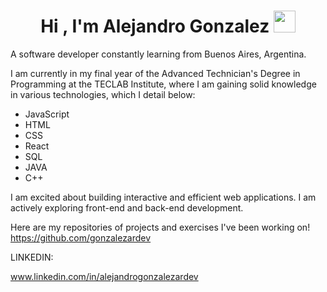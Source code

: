 <h1 align="center"><b>Hi , I'm Alejandro Gonzalez </b><img src="https://media.giphy.com/media/hvRJCLFzcasrR4ia7z/giphy.gif" width="35"></h1>

<p> A software developer constantly learning from Buenos Aires, Argentina.

I am currently in my final year of the Advanced Technician's Degree in Programming at the TECLAB Institute,
where I am gaining solid knowledge in various technologies, which I detail below:

* JavaScript
* HTML
* CSS
* React
* SQL
* JAVA
* C++

I am excited about building interactive and efficient web applications. I am actively exploring front-end and back-end development.

Here are my repositories of projects and exercises I've been working on!
https://github.com/gonzalezardev

LINKEDIN:

www.linkedin.com/in/alejandrogonzalezardev

</p>

